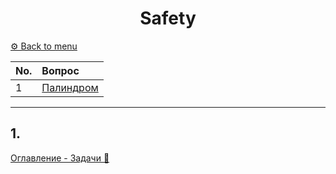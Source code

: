 <div align="center"><h1>Safety</h1></div>

[⚙️ Back to menu](../README.md)

 <div id="menu"></div>

| No.|             Вопрос                   |
|:---|:-------------------------------------|
|1| [Палиндром](#a1)|


---

<div id="a1"></div>

## 1.

[Оглавление - Задачи 🔼](#menu)
